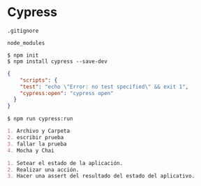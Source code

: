 # Cypress

`.gitignore`

```
node_modules
```

```
$ npm init
$ npm install cypress --save-dev
```


```json
{
    "scripts": {
    "test": "echo \"Error: no test specified\" && exit 1",
    "cypress:open": "cypress open"
  }
}
```

```
$ npm run cypress:run
```

```markdown
1. Archivo y Carpeta
2. escribir prueba
3. fallar la prueba
4. Mocha y Chai
```


```markdown
1. Setear el estado de la aplicación.
2. Realizar una acción.
3. Hacer una assert del resultado del estado del aplicativo.
```
